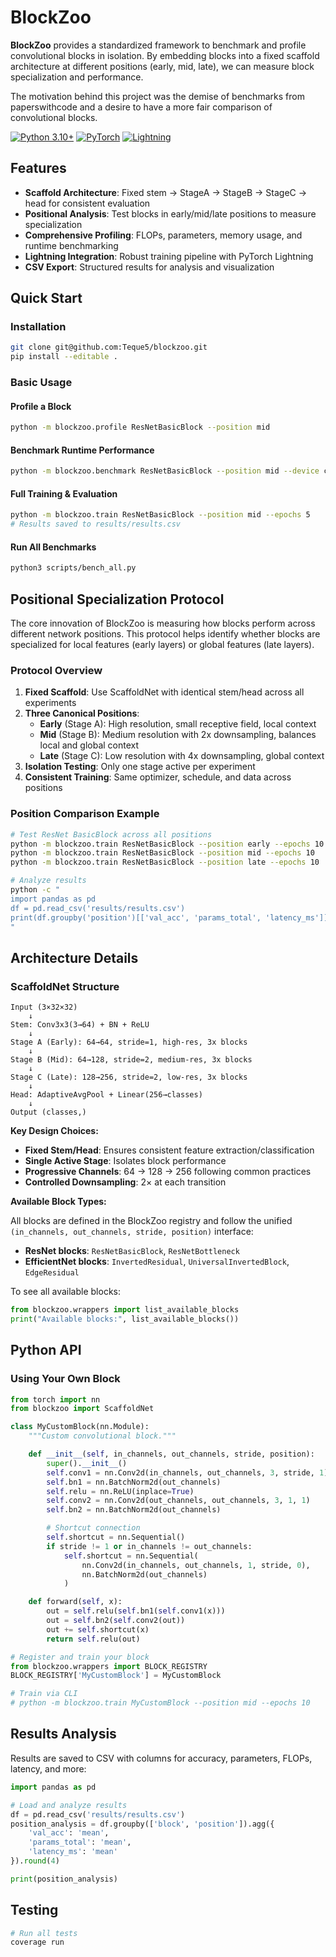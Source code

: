 # BlockZoo

**BlockZoo** provides a standardized framework to benchmark and profile convolutional blocks in isolation. By embedding blocks into a fixed scaffold architecture at different positions (early, mid, late), we can measure block specialization and performance.

The motivation behind this project was the demise of benchmarks from paperswithcode and a desire to have a more fair comparison of convolutional blocks.

[![Python 3.10+](https://img.shields.io/badge/python-3.10+-blue.svg)](https://www.python.org/downloads/)
[![PyTorch](https://img.shields.io/badge/PyTorch-2.2+-ee4c2c.svg)](https://pytorch.org/)
[![Lightning](https://img.shields.io/badge/Lightning-2.0+-792ee5.svg)](https://lightning.ai/)

## Features

- **Scaffold Architecture**: Fixed stem → StageA → StageB → StageC → head for consistent evaluation
- **Positional Analysis**: Test blocks in early/mid/late positions to measure specialization
- **Comprehensive Profiling**: FLOPs, parameters, memory usage, and runtime benchmarking
- **Lightning Integration**: Robust training pipeline with PyTorch Lightning
- **CSV Export**: Structured results for analysis and visualization

## Quick Start

### Installation

```bash
git clone git@github.com:Teque5/blockzoo.git
pip install --editable .
```

### Basic Usage

#### Profile a Block
```bash
python -m blockzoo.profile ResNetBasicBlock --position mid
```

#### Benchmark Runtime Performance
```bash
python -m blockzoo.benchmark ResNetBasicBlock --position mid --device cuda
```

#### Full Training & Evaluation
```bash
python -m blockzoo.train ResNetBasicBlock --position mid --epochs 5
# Results saved to results/results.csv
```

#### Run All Benchmarks
```bash
python3 scripts/bench_all.py
```

## Positional Specialization Protocol

The core innovation of BlockZoo is measuring how blocks perform across different network positions. This protocol helps identify whether blocks are specialized for local features (early layers) or global features (late layers).

### Protocol Overview

1. **Fixed Scaffold**: Use ScaffoldNet with identical stem/head across all experiments
2. **Three Canonical Positions**:
   - **Early** (Stage A): High resolution, small receptive field, local context
   - **Mid** (Stage B): Medium resolution with 2x downsampling, balances local and global context
   - **Late** (Stage C): Low resolution with 4x downsampling, global context
3. **Isolation Testing**: Only one stage active per experiment
4. **Consistent Training**: Same optimizer, schedule, and data across positions

### Position Comparison Example

```bash
# Test ResNet BasicBlock across all positions
python -m blockzoo.train ResNetBasicBlock --position early --epochs 10
python -m blockzoo.train ResNetBasicBlock --position mid --epochs 10
python -m blockzoo.train ResNetBasicBlock --position late --epochs 10

# Analyze results
python -c "
import pandas as pd
df = pd.read_csv('results/results.csv')
print(df.groupby('position')[['val_acc', 'params_total', 'latency_ms']].mean())
"
```

## Architecture Details

### ScaffoldNet Structure

```
Input (3×32×32)
    ↓
Stem: Conv3x3(3→64) + BN + ReLU
    ↓
Stage A (Early): 64→64, stride=1, high-res, 3x blocks
    ↓
Stage B (Mid): 64→128, stride=2, medium-res, 3x blocks
    ↓
Stage C (Late): 128→256, stride=2, low-res, 3x blocks
    ↓
Head: AdaptiveAvgPool + Linear(256→classes)
    ↓
Output (classes,)
```

**Key Design Choices:**
- **Fixed Stem/Head**: Ensures consistent feature extraction/classification
- **Single Active Stage**: Isolates block performance
- **Progressive Channels**: 64 → 128 → 256 following common practices
- **Controlled Downsampling**: 2× at each transition

**Available Block Types:**

All blocks are defined in the BlockZoo registry and follow the unified `(in_channels, out_channels, stride, position)` interface:

- **ResNet blocks**: `ResNetBasicBlock`, `ResNetBottleneck`
- **EfficientNet blocks**: `InvertedResidual`, `UniversalInvertedBlock`, `EdgeResidual`

To see all available blocks:
```python
from blockzoo.wrappers import list_available_blocks
print("Available blocks:", list_available_blocks())
```

## Python API

### Using Your Own Block

```python
from torch import nn
from blockzoo import ScaffoldNet

class MyCustomBlock(nn.Module):
    """Custom convolutional block."""

    def __init__(self, in_channels, out_channels, stride, position):
        super().__init__()
        self.conv1 = nn.Conv2d(in_channels, out_channels, 3, stride, 1)
        self.bn1 = nn.BatchNorm2d(out_channels)
        self.relu = nn.ReLU(inplace=True)
        self.conv2 = nn.Conv2d(out_channels, out_channels, 3, 1, 1)
        self.bn2 = nn.BatchNorm2d(out_channels)

        # Shortcut connection
        self.shortcut = nn.Sequential()
        if stride != 1 or in_channels != out_channels:
            self.shortcut = nn.Sequential(
                nn.Conv2d(in_channels, out_channels, 1, stride, 0),
                nn.BatchNorm2d(out_channels)
            )

    def forward(self, x):
        out = self.relu(self.bn1(self.conv1(x)))
        out = self.bn2(self.conv2(out))
        out += self.shortcut(x)
        return self.relu(out)

# Register and train your block
from blockzoo.wrappers import BLOCK_REGISTRY
BLOCK_REGISTRY['MyCustomBlock'] = MyCustomBlock

# Train via CLI
# python -m blockzoo.train MyCustomBlock --position mid --epochs 10
```


## Results Analysis

Results are saved to CSV with columns for accuracy, parameters, FLOPs, latency, and more:

```python
import pandas as pd

# Load and analyze results
df = pd.read_csv('results/results.csv')
position_analysis = df.groupby(['block', 'position']).agg({
    'val_acc': 'mean',
    'params_total': 'mean',
    'latency_ms': 'mean'
}).round(4)

print(position_analysis)
```

## Testing

```bash
# Run all tests
coverage run
```
